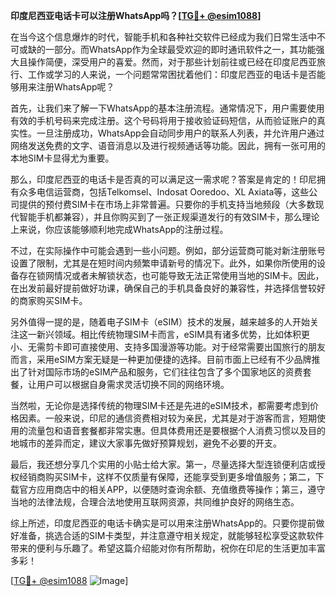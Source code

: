 **印度尼西亚电话卡可以注册WhatsApp吗？[[TG💪+ @esim1088](https://t.me/s/esim1088)]**

在当今这个信息爆炸的时代，智能手机和各种社交软件已经成为我们日常生活中不可或缺的一部分。而WhatsApp作为全球最受欢迎的即时通讯软件之一，其功能强大且操作简便，深受用户的喜爱。然而，对于那些计划前往或已经在印度尼西亚旅行、工作或学习的人来说，一个问题常常困扰着他们：印度尼西亚的电话卡是否能够用来注册WhatsApp呢？

首先，让我们来了解一下WhatsApp的基本注册流程。通常情况下，用户需要使用有效的手机号码来完成注册。这个号码将用于接收验证码短信，从而验证账户的真实性。一旦注册成功，WhatsApp会自动同步用户的联系人列表，并允许用户通过网络发送免费的文字、语音消息以及进行视频通话等功能。因此，拥有一张可用的本地SIM卡显得尤为重要。

那么，印度尼西亚的电话卡是否真的可以满足这一需求呢？答案是肯定的！印尼拥有众多电信运营商，包括Telkomsel、Indosat Ooredoo、XL Axiata等，这些公司提供的预付费SIM卡在市场上非常普遍。只要你的手机支持当地频段（大多数现代智能手机都兼容），并且你购买到了一张正规渠道发行的有效SIM卡，那么理论上来说，你应该能够顺利地完成WhatsApp的注册过程。

不过，在实际操作中可能会遇到一些小问题。例如，部分运营商可能对新注册账号设置了限制，尤其是在短时间内频繁申请新号的情况下。此外，如果你所使用的设备存在锁网情况或者未解锁状态，也可能导致无法正常使用当地的SIM卡。因此，在出发前最好提前做好功课，确保自己的手机具备良好的兼容性，并选择信誉较好的商家购买SIM卡。

另外值得一提的是，随着电子SIM卡（eSIM）技术的发展，越来越多的人开始关注这一新兴领域。相比传统物理SIM卡而言，eSIM具有诸多优势，比如体积更小、无需剪卡即可直接使用、支持多国漫游等功能。对于经常需要出国旅行的朋友而言，采用eSIM方案无疑是一种更加便捷的选择。目前市面上已经有不少品牌推出了针对国际市场的eSIM产品和服务，它们往往包含了多个国家地区的资费套餐，让用户可以根据自身需求灵活切换不同的网络环境。

当然啦，无论你是选择传统的物理SIM卡还是先进的eSIM技术，都需要考虑到价格因素。一般来说，印尼的通信资费相对较为亲民，尤其是对于游客而言，短期使用的流量包和语音套餐都非常实惠。但具体费用还是要根据个人消费习惯以及目的地城市的差异而定，建议大家事先做好预算规划，避免不必要的开支。

最后，我还想分享几个实用的小贴士给大家。第一，尽量选择大型连锁便利店或授权经销商购买SIM卡，这样不仅质量有保障，还能享受到更多增值服务；第二，下载官方应用商店中的相关APP，以便随时查询余额、充值缴费等操作；第三，遵守当地的法律法规，合理合法地使用互联网资源，共同维护良好的网络生态。

综上所述，印度尼西亚的电话卡确实是可以用来注册WhatsApp的。只要你提前做好准备，挑选合适的SIM卡类型，并注意遵守相关规定，就能够轻松享受这款软件带来的便利与乐趣了。希望这篇介绍能对你有所帮助，祝你在印尼的生活更加丰富多彩！

[[TG💪+ @esim1088](https://t.me/s/esim1088) ![Image](https://i.postimg.cc/4NQfJmqS/Snipaste-2025-05-13-00-14-12.png)]